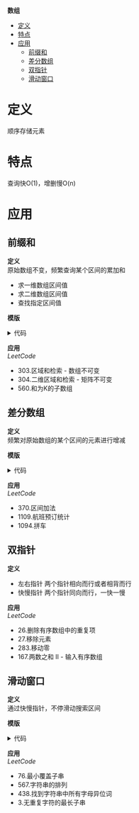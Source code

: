 **数组**
- [定义](#定义)
- [特点](#特点)
- [应用](#应用)
  - [前缀和](#前缀和)
  - [差分数组](#差分数组)
  - [双指针](#双指针)
  - [滑动窗口](#滑动窗口)

# 定义 #
顺序存储元素

# 特点 #
查询快O(1)，增删慢O(n)

# 应用 #
## 前缀和 ##
**定义**  
原始数组不变，频繁查询某个区间的累加和  
- 求一维数组区间值
- 求二维数组区间值
- 查找指定区间值

**模版**
<details>
<summary>代码</summary>
<pre>
<code>
type NumArray struct {
	sumArray []int
}
func Constructor(nums []int) *NumArray {
	length := len(nums)
	sumArray := make([]int, length+1)
	for i := 1; i <= length; i++ {
		sumArray[i] = sumArray[i-1] + nums[i-1]
	}
	return &NumArray{
		sumArray: sumArray,
	}
}
func (this *NumArray) GetRange(start, end int) int {
	return this.sumArray[end+1] - this.sumArray[start]
}
</code>
</pre>
</details>

**应用**  
*LeetCode*  
- 303.区域和检索 - 数组不可变
- 304.二维区域和检索 - 矩阵不可变
- 560.和为K的子数组
    
## 差分数组 ##
**定义**  
频繁对原始数组的某个区间的元素进行增减

**模版**
<details>
<summary>代码</summary>
<pre>
<code>
type Difference struct {
	diffArray []int
}
func Constructor(nums []int) *Difference {
	length := len(nums)
	diffArray := make([]int, length)
	diffArray[0] = nums[0]
	for i := 1; i < length; i++ {
		diffArray[i] = nums[i] - nums[i-1]
	}
	return &Difference{
		diffArray: diffArray,
	}
}
func (this *Difference) Increment(start, end, value int) {
	this.diffArray[start] += value
	if end+1 < len(this.diffArray) {
		this.diffArray[end+1] -= value
	}
}
func (this *Difference) GetResult() []int {
	length := len(this.diffArray)
	res := make([]int, length)
	res[0] = this.diffArray[0]
	for i := 1; i < length; i++ {
		res[i] = res[i-1] + this.diffArray[i]
	}
	return res
}
</code>
</pre>
</details>

**应用**  
*LeetCode*  
- 370.区间加法
- 1109.航班预订统计
- 1094.拼车

## 双指针 ##
**定义**  
- 左右指针 两个指针相向而行或者相背而行
- 快慢指针 两个指针同向而行，一快一慢

**应用**  
*LeetCode*  
- 26.删除有序数组中的重复项
- 27.移除元素
- 283.移动零
- 167.两数之和 II - 输入有序数组

## 滑动窗口 ##
**定义**    
通过快慢指针，不停滑动搜索区间

**模版**
<details>
<summary>代码</summary>
<pre>
<code>
func SlideWindow(s string) {
	length := len(s)
	left, right := 0, 0
	for right < length {
		//扩大窗口
		right++
		//缩小窗口
		for {
			left++
		}
	}
}
</code>
</pre>
</details>

**应用**  
*LeetCode*  
- 76.最小覆盖子串
- 567.字符串的排列
- 438.找到字符串中所有字母异位词
- 3.无重复字符的最长子串